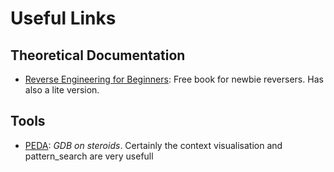 # Useful Links

## Theoretical Documentation
* [Reverse Engineering for Beginners](https://www.reddit.com/r/ReverseEngineering/comments/4bgl5s/reverse_engineering_for_beginners_free_900_page/): Free book for newbie reversers. Has also a lite version.

## Tools
* [PEDA](http://security.cs.pub.ro/hexcellents/wiki/kb/toolset/peda): *GDB on steroids*. Certainly the context visualisation and pattern_search are very usefull 
